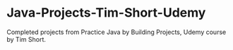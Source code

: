 # Java-Projects-Tim-Short-Udemy
Completed projects from Practice Java by Building Projects, Udemy course by Tim Short.
